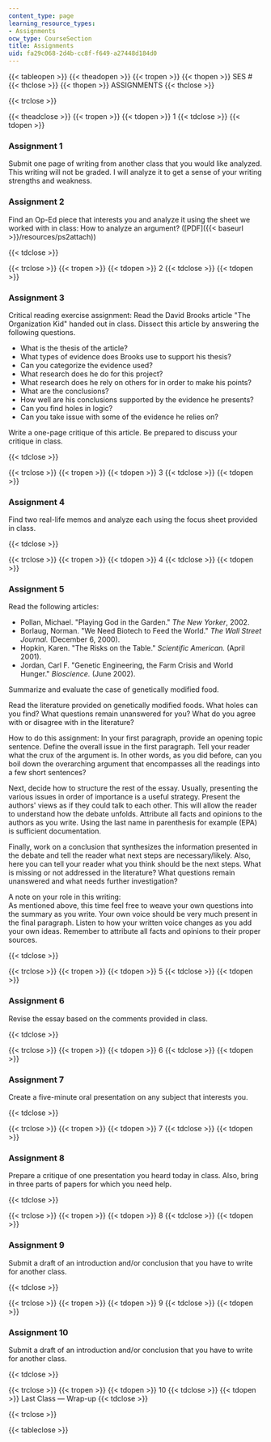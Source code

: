 ```yaml
---
content_type: page
learning_resource_types:
- Assignments
ocw_type: CourseSection
title: Assignments
uid: fa29c068-2d4b-cc8f-f649-a27448d184d0
---
```


{{< tableopen >}}
{{< theadopen >}}
{{< tropen >}}
{{< thopen >}}
SES #
{{< thclose >}}
{{< thopen >}}
ASSIGNMENTS
{{< thclose >}}

{{< trclose >}}

{{< theadclose >}}
{{< tropen >}}
{{< tdopen >}}
1
{{< tdclose >}}
{{< tdopen >}}


### Assignment 1

Submit one page of writing from another class that you would like analyzed. This writing will not be graded. I will analyze it to get a sense of your writing strengths and weakness.

### Assignment 2

Find an Op-Ed piece that interests you and analyze it using the sheet we worked with in class: How to analyze an argument? ([PDF]({{< baseurl >}}/resources/ps2attach))


{{< tdclose >}}

{{< trclose >}}
{{< tropen >}}
{{< tdopen >}}
2
{{< tdclose >}}
{{< tdopen >}}


### Assignment 3

Critical reading exercise assignment: Read the David Brooks article "The Organization Kid" handed out in class. Dissect this article by answering the following questions.

*   What is the thesis of the article?
*   What types of evidence does Brooks use to support his thesis?
*   Can you categorize the evidence used?
*   What research does he do for this project?
*   What research does he rely on others for in order to make his points?
*   What are the conclusions?
*   How well are his conclusions supported by the evidence he presents?
*   Can you find holes in logic?
*   Can you take issue with some of the evidence he relies on?

Write a one-page critique of this article. Be prepared to discuss your critique in class.


{{< tdclose >}}

{{< trclose >}}
{{< tropen >}}
{{< tdopen >}}
3
{{< tdclose >}}
{{< tdopen >}}


### Assignment 4

Find two real-life memos and analyze each using the focus sheet provided in class.


{{< tdclose >}}

{{< trclose >}}
{{< tropen >}}
{{< tdopen >}}
4
{{< tdclose >}}
{{< tdopen >}}


### Assignment 5

Read the following articles:

*   Pollan, Michael. "Playing God in the Garden." _The New Yorker_, 2002.
*   Borlaug, Norman. "We Need Biotech to Feed the World." _The Wall Street Journal._ (December 6, 2000).
*   Hopkin, Karen. "The Risks on the Table." _Scientific American._ (April 2001).
*   Jordan, Carl F. "Genetic Engineering, the Farm Crisis and World Hunger." _Bioscience._ (June 2002).

Summarize and evaluate the case of genetically modified food.

Read the literature provided on genetically modified foods. What holes can you find? What questions remain unanswered for you? What do you agree with or disagree with in the literature?

How to do this assignment: In your first paragraph, provide an opening topic sentence. Define the overall issue in the first paragraph. Tell your reader what the crux of the argument is. In other words, as you did before, can you boil down the overarching argument that encompasses all the readings into a few short sentences?

Next, decide how to structure the rest of the essay. Usually, presenting the various issues in order of importance is a useful strategy. Present the authors' views as if they could talk to each other. This will allow the reader to understand how the debate unfolds. Attribute all facts and opinions to the authors as you write. Using the last name in parenthesis for example (EPA) is sufficient documentation.

Finally, work on a conclusion that synthesizes the information presented in the debate and tell the reader what next steps are necessary/likely. Also, here you can tell your reader what you think should be the next steps. What is missing or not addressed in the literature? What questions remain unanswered and what needs further investigation?

A note on your role in this writing:  
As mentioned above, this time feel free to weave your own questions into the summary as you write. Your own voice should be very much present in the final paragraph. Listen to how your written voice changes as you add your own ideas. Remember to attribute all facts and opinions to their proper sources.


{{< tdclose >}}

{{< trclose >}}
{{< tropen >}}
{{< tdopen >}}
5
{{< tdclose >}}
{{< tdopen >}}


### Assignment 6

Revise the essay based on the comments provided in class.


{{< tdclose >}}

{{< trclose >}}
{{< tropen >}}
{{< tdopen >}}
6
{{< tdclose >}}
{{< tdopen >}}


### Assignment 7

Create a five-minute oral presentation on any subject that interests you.


{{< tdclose >}}

{{< trclose >}}
{{< tropen >}}
{{< tdopen >}}
7
{{< tdclose >}}
{{< tdopen >}}


### Assignment 8

Prepare a critique of one presentation you heard today in class. Also, bring in three parts of papers for which you need help.


{{< tdclose >}}

{{< trclose >}}
{{< tropen >}}
{{< tdopen >}}
8
{{< tdclose >}}
{{< tdopen >}}


### Assignment 9

Submit a draft of an introduction and/or conclusion that you have to write for another class.


{{< tdclose >}}

{{< trclose >}}
{{< tropen >}}
{{< tdopen >}}
9
{{< tdclose >}}
{{< tdopen >}}


### Assignment 10

Submit a draft of an introduction and/or conclusion that you have to write for another class.


{{< tdclose >}}

{{< trclose >}}
{{< tropen >}}
{{< tdopen >}}
10
{{< tdclose >}}
{{< tdopen >}}
Last Class — Wrap-up
{{< tdclose >}}

{{< trclose >}}

{{< tableclose >}}